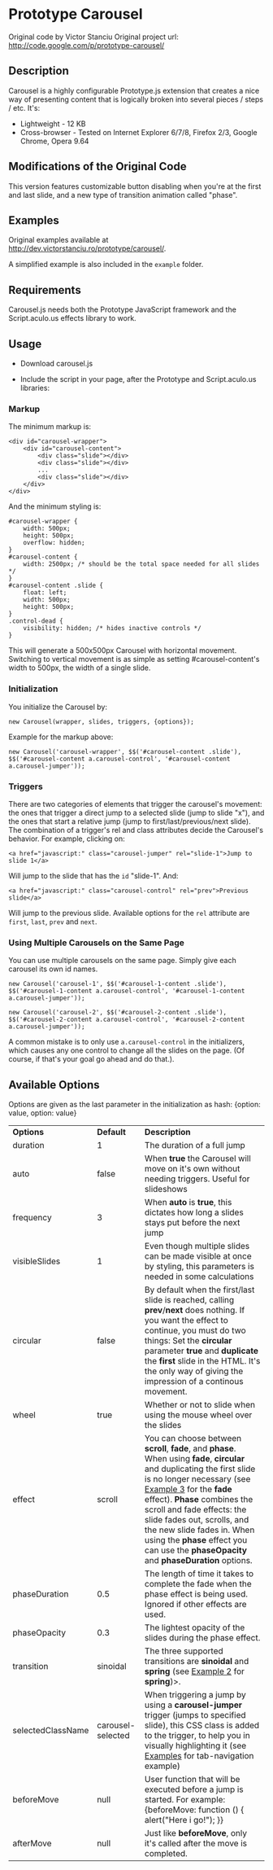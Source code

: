 # Prototype Carousel

Original code by Victor Stanciu
Original project url: http://code.google.com/p/prototype-carousel/

## Description

Carousel is a highly configurable Prototype.js extension that creates a nice way of presenting content that is logically broken into several pieces / steps / etc. It's:

* Lightweight - 12 KB
* Cross-browser - Tested on Internet Explorer 6/7/8, Firefox 2/3, Google Chrome, Opera 9.64

## Modifications of the Original Code

This version features customizable button disabling when you're at the first and last slide, and a new type of transition animation called "phase".

## Examples

Original examples available at http://dev.victorstanciu.ro/prototype/carousel/. 

A simplified example is also included in the `example` folder.

## Requirements

Carousel.js needs both the Prototype JavaScript framework and the Script.aculo.us effects library to work.

## Usage

* Download carousel.js
* Include the script in your page, after the Prototype and Script.aculo.us libraries:
	
	<script type="text/javascript" src="prototype.js"></script>
	<script type="text/javascript" src="effects.js"></script>
	<script type="text/javascript" src="carousel.js"></script>

### Markup

The minimum markup is:

	<div id="carousel-wrapper">
	    <div id="carousel-content">
	        <div class="slide"></div>
	        <div class="slide"></div>
	        ...
	        <div class="slide"></div>
	    </div>
	</div>

And the minimum styling is:

	#carousel-wrapper {
	    width: 500px;
	    height: 500px;
	    overflow: hidden;
	}
	#carousel-content {
	    width: 2500px; /* should be the total space needed for all slides */
	}
	#carousel-content .slide {
	    float: left;
	    width: 500px;
	    height: 500px;
	}
	.control-dead {
		visibility: hidden; /* hides inactive controls */
	}

This will generate a 500x500px Carousel with horizontal movement. Switching to vertical movement is as simple as setting #carousel-content's width to 500px, the width of a single slide.

### Initialization

You initialize the Carousel by: 

	new Carousel(wrapper, slides, triggers, {options});
	
Example for the markup above:

	new Carousel('carousel-wrapper', $$('#carousel-content .slide'), $$('#carousel-content a.carousel-control', '#carousel-content a.carousel-jumper'));

### Triggers

There are two categories of elements that trigger the carousel's movement: the ones that trigger a direct jump to a selected slide (jump to slide "x"), and the ones that start a relative jump (jump to first/last/previous/next slide). The combination of a trigger's rel and class attributes decide the Carousel's behavior. For example, clicking on:

	<a href="javascript:" class="carousel-jumper" rel="slide-1">Jump to slide 1</a>

Will jump to the slide that has the `id` "slide-1". And:

	<a href="javascript:" class="carousel-control" rel="prev">Previous slide</a>

Will jump to the previous slide. Available options for the `rel` attribute are `first`, `last`, `prev` and `next`.

### Using Multiple Carousels on the Same Page

You can use multiple carousels on the same page. Simply give each carousel its own id names.
	
	new Carousel('carousel-1', $$('#carousel-1-content .slide'), $$('#carousel-1-content a.carousel-control', '#carousel-1-content a.carousel-jumper'));
	
	new Carousel('carousel-2', $$('#carousel-2-content .slide'), $$('#carousel-2-content a.carousel-control', '#carousel-2-content a.carousel-jumper'));
	
A common mistake is to only use `a.carousel-control` in the initializers, which causes any one control to change all the slides on the page. (Of course, if that's your goal go ahead and do that.).

## Available Options

Options are given as the last parameter in the initialization as hash: {option: value, option: value}

<table>
  <tr>
    <td><strong>Options</strong></td>
    <td><strong>Default</strong></td>
    <td><strong>Description</strong></td>
  </tr>
  <tr>
    <td>duration</td>
    <td>1</td>
    <td>The duration of a full jump</td>
  </tr>
  <tr>
    <td>auto</td>
    <td>false</td>
    <td>When <strong>true</strong> the Carousel will move on it's own without needing triggers. Useful for slideshows</td>
  </tr>
  <tr>
    <td>frequency</td>
    <td>3</td>
    <td>When <strong>auto</strong> is <strong>true</strong>, this dictates how long a slides stays put before the next jump</td>
  </tr>
  <tr>
    <td>visibleSlides</td>
    <td>1</td>
    <td>Even though multiple slides can be made visible at once by styling, this parameters is needed in some calculations</td>
  </tr>
  <tr>
    <td>circular</td>
    <td>false</td>
    <td>By default when the first/last slide is reached, calling <strong>prev</strong>/<strong>next</strong> does nothing. If you want the effect to continue, you must do two things: Set the <strong>circular</strong> parameter <strong>true</strong> and <strong>duplicate</strong> the <strong>first</strong> slide in the HTML. It's the only way of giving the impression of a continous movement.</td>
  </tr>
  <tr>
    <td>wheel</td>
    <td>true</td>
    <td>Whether or not to slide when using the mouse wheel over the slides</td>
  </tr>
  <tr>
    <td>effect</td>
    <td>scroll</td>
    <td>You can choose between <strong>scroll</strong>, <strong>fade</strong>, and <strong>phase</strong>. When using <strong>fade</strong>, <strong>circular</strong> and duplicating the first slide is no longer necessary (see <a href="http://dev.victorstanciu.ro/prototype/carousel/" rel="nofollow">Example 3</a> for the <strong>fade</strong> effect). <strong>Phase</strong> combines the scroll and fade effects: the slide fades out, scrolls, and the new slide fades in. When using the <strong>phase</strong> effect you can use the <strong>phaseOpacity</strong> and <strong>phaseDuration</strong> options.</td>
  </tr>
	<tr>
		<td>phaseDuration</td>
		<td>0.5</td>
		<td>The length of time it takes to complete the fade when the phase effect is being used. Ignored if other effects are used.</td>
	</tr>
	<tr>
		<td>phaseOpacity</td>
		<td>0.3</td>
		<td>The lightest opacity of the slides during the phase effect.</td>
	</tr>
  <tr>
    <td>transition</td>
    <td>sinoidal</td>
    <td>The three supported transitions are <strong>sinoidal</strong> and <strong>spring</strong> (see <a href="http://dev.victorstanciu.ro/prototype/carousel/" rel="nofollow">Example 2</a> for <strong>spring</strong>)>.</td>
  </tr>
  <tr>
    <td>selectedClassName</td>
    <td>carousel-selected</td>
    <td>When triggering a jump by using a <strong>carousel-jumper</strong> trigger (jumps to specified slide), this CSS class is added to the trigger, to help you in visually highlighting it (see <a href="http://dev.victorstanciu.ro/prototype/carousel/" rel="nofollow">Examples</a> for tab-navigation example)</td>
  </tr>
  <tr>
    <td>beforeMove</td>
    <td>null</td>
    <td>User function that will be executed before a jump is started. For example: {beforeMove: function () { alert("Here i go!"); }}</td>
  </tr>
  <tr>
    <td>afterMove</td>
    <td>null</td>
    <td>Just like <strong>beforeMove</strong>, only it's called after the move is completed.</td>
  </tr>
</table>


